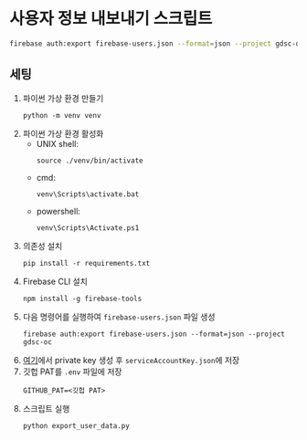 # 사용자 정보 내보내기 스크립트

```bash
firebase auth:export firebase-users.json --format=json --project gdsc-oc
```

## 세팅

1. 파이썬 가상 환경 만들기
   ```
   python -m venv venv
   ```
2. 파이썬 가상 환경 활성화
   - UNIX shell:
     ```
     source ./venv/bin/activate
     ```
   - cmd:
     ```
     venv\Scripts\activate.bat
     ```
   - powershell:
     ```
     venv\Scripts\Activate.ps1
     ```
3. 의존성 설치
   ```
   pip install -r requirements.txt
   ```
4. Firebase CLI 설치
   ```
   npm install -g firebase-tools
   ```
5. 다음 명령어를 실행하여 `firebase-users.json` 파일 생성
   ```
   firebase auth:export firebase-users.json --format=json --project gdsc-oc
   ```
6. [여기](https://console.firebase.google.com/u/0/project/gdsc-oc/settings/serviceaccounts/adminsdk)에서 private key 생성 후 `serviceAccountKey.json`에 저장
7. 깃헙 PAT를 `.env` 파일에 저장
   ```
   GITHUB_PAT=<깃헙 PAT>
   ```
8. 스크립트 실행
   ```
   python export_user_data.py
   ```
